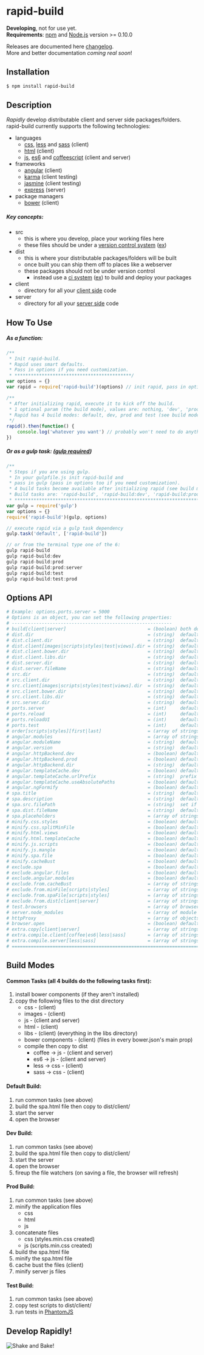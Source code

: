 # rapid-build
**Developing**, not for use yet.  
**Requirements**: [npm](http://npmjs.org/) and [Node.js](http://nodejs.org/) version >= 0.10.0  

Releases are documented here [changelog](https://github.com/jyounce/rapid-build/blob/master/CHANGELOG.md).  
More and better documentation *coming real soon*!

## Installation
```bash
$ npm install rapid-build
```

## Description
*Rapidly* develop distributable client and server side packages/folders.
rapid-build currently supports the following technologies:
* languages
	* [css](https://developer.mozilla.org/en-US/docs/Web/CSS), [less](http://lesscss.org/) and [sass](http://sass-lang.com/) (client)
	* [html](https://developer.mozilla.org/en-US/docs/Web/HTML) (client)
	* [js](https://developer.mozilla.org/en-US/docs/Web/JavaScript), [es6](https://babeljs.io/) and [coffeescript](http://coffeescript.org/) (client and server)
* frameworks
	* [angular](https://angularjs.org/) (client)
	* [karma](http://karma-runner.github.io/) (client testing)
	* [jasmine](http://jasmine.github.io/) (client testing)
	* [express](http://expressjs.com/) (server)
* package managers
	* [bower](http://bower.io/) (client)

##### Key concepts:
* src
	* this is where you develop, place your working files here
	* these files should be under a [version control system](http://guides.beanstalkapp.com/version-control/intro-to-version-control.html)
	  ([ex](https://github.com/ "Example: GitHub that uses Git"))
* dist
	* this is where your distributable packages/folders will be built
	* once built you can ship them off to places like a webserver
	* these packages should not be under version control
		* instead use a [ci system](http://www.thoughtworks.com/continuous-integration "Continuous Integration System")
		  ([ex](https://travis-ci.org/ "Example: Travis CI")) to build and deploy your packages
* client
	* directory for all your
	  [client side](http://programmers.stackexchange.com/questions/171203/what-are-the-differences-between-server-side-and-client-side-programming)
	  code
* server
	* directory for all your
	  [server side](http://programmers.stackexchange.com/questions/171203/what-are-the-differences-between-server-side-and-client-side-programming)
	  code


## How To Use
##### As a function:

```javascript
/**
 * Init rapid-build.
 * Rapid uses smart defaults.
 * Pass in options if you need customization.
 * *******************************************/
var options = {}
var rapid = require('rapid-build')(options) // init rapid, pass in options here

/**
 * After initializing rapid, execute it to kick off the build.
 * 1 optional param (the build mode), values are: nothing, 'dev', 'prod' or 'test'.
 * Rapid has 4 build modes: default, dev, prod and test (see build modes).
 */
rapid().then(function() {
	console.log('whatever you want') // probably won't need to do anything
})
```

##### Or as a gulp task: ([gulp required](http://gulpjs.com/))

```javascript
/**
 * Steps if you are using gulp.
 * In your gulpfile.js init rapid-build and
 * pass in gulp (pass in options too if you need customization).
 * 4 build tasks become available after initializing rapid (see build modes).
 * Build tasks are: 'rapid-build', 'rapid-build:dev', 'rapid-build:prod' and 'rapid-build:test'
 * *********************************************************************************************/
var gulp = require('gulp')
var options = {}
require('rapid-build')(gulp, options)

// execute rapid via a gulp task dependency
gulp.task('default', ['rapid-build'])

// or from the terminal type one of the 6:
gulp rapid-build
gulp rapid-build:dev
gulp rapid-build:prod
gulp rapid-build:prod:server
gulp rapid-build:test
gulp rapid-build:test:prod
```

## Options API
```coffeescript
# Example: options.ports.server = 5000
# Options is an object, you can set the following properties:
# -----------------------------------------------------------
# build[client|server]                              = (boolean) both default to true = atleast one is required to be true
# dist.dir                                          = (string)  defaults to 'dist'
# dist.client.dir                                   = (string)  defaults to 'client'
# dist.client[images|scripts|styles|test|views].dir = (string)  defaults to property name
# dist.client.bower.dir                             = (string)  defaults to 'bower_components'
# dist.client.libs.dir                              = (string)  defaults to 'libs' = 3rd party libraries that aren't bower components
# dist.server.dir                                   = (string)  defaults to 'server'
# dist.server.fileName                              = (string)  defaults to 'routes.js': this is the server's entry script
# src.dir                                           = (string)  defaults to 'src'
# src.client.dir                                    = (string)  defaults to 'client'
# src.client[images|scripts|styles|test|views].dir  = (string)  defaults to property name
# src.client.bower.dir                              = (string)  defaults to 'bower_components'
# src.client.libs.dir                               = (string)  defaults to 'libs' = 3rd party libraries that aren't bower components
# src.server.dir                                    = (string)  defaults to 'server'
# ports.server                                      = (int)     defaults to 3000, web server port
# ports.reload                                      = (int)     defaults to 3001, browsersync server port 
# ports.reloadUI                                    = (int)     defaults to 3002, browsersync's user-interface server port 
# ports.test                                        = (int)     defaults to 9876, karma server port
# order[scripts|styles][first|last]                 = (array of strings) = file paths
# angular.modules                                   = (array of strings) = additional angular modules to load, already loaded are ['ngResource', 'ngRoute', 'ngSanitize'] and 'ngMockE2E' based on angular.httpBackend options
# angular.moduleName                                = (string)  defaults to 'app' = application module name, value for ng-app
# angular.version                                   = (string)  defaults to '1.x' = semver version required
# angular.httpBackend.dev                           = (boolean) defaults to false = set to true to enable httpBackend for dev and default build
# angular.httpBackend.prod                          = (boolean) defaults to false = set to true to enable httpBackend for prod build
# angular.httpBackend.dir                           = (string)  defaults to 'mocks' = directory inside your client scripts directory
# angular.templateCache.dev                         = (boolean) defaults to false = use template cache when running default and dev task
# angular.templateCache.urlPrefix                   = (string)  prefix for template urls
# angular.templateCache.useAbsolutePaths            = (boolean) defaults to false = prefix template urls with a '/'
# angular.ngFormify                                 = (boolean) defaults to false = set to true to replace all html form tags with ng:form in client dist, useful if your application is going to be wrapped in a global form
# spa.title                                         = (string)  defaults to package.json name or 'Application' = html title tag value
# spa.description                                   = (string)  defaults to package.json description = html meta description tag value
# spa.src.filePath                                  = (string)  set if you want to use your own spa file and not the build system's (file must be located in your client src directory)
# spa.dist.fileName                                 = (string)  defaults to file name of spa.src.filePath or 'spa.html' = provide if you want the dist spa file to be named differently, example: 'index.html'
# spa.placeholders                                  = (array of strings) = set to retain spa file placeholders, optional values are: ['scripts', 'styles', 'description', 'moduleName', 'title'] or ['all']
# minify.css.styles                                 = (boolean) defaults to true = for prod build, minify the css
# minify.css.splitMinFile                           = (boolean) defaults to true = for prod build, task for ie9 and below, split styles.min.css into multiple files if selector count > 4,095
# minify.html.views                                 = (boolean) defaults to true = for prod build, minify the html
# minify.html.templateCache                         = (boolean) defaults to true = for prod build, use the template cache
# minify.js.scripts                                 = (boolean) defaults to true = for prod build, minify the js
# minify.js.mangle                                  = (boolean) defaults to true = for prod build, mangle the names in the js
# minify.spa.file                                   = (boolean) defaults to true = for prod build, minify the spa.html file
# minify.cacheBust                                  = (boolean) defaults to true = for prod build, ensures the user always receives the latest files, adds an md5 checksum to the client files before their extension
# exclude.spa                                       = (boolean) defaults to false = set to true to exclude spa.html from client dist
# exclude.angular.files                             = (boolean) defaults to false = set to true to exclude the angular files that come with rapid-build from dist (lib and modules)
# exclude.angular.modules                           = (boolean) defaults to false = set to true to exclude injecting the angular modules that come with rapid-build ['ngResource', 'ngRoute', 'ngSanitize']
# exclude.from.cacheBust                            = (array of strings) = file paths: exclude files from the cache bust
# exclude.from.minFile[scripts|styles]              = (array of strings) = file paths: exclude script or style files from automatically being generated in the scripts.min.js or styles.min.css file
# exclude.from.spaFile[scripts|styles]              = (array of strings) = file paths: exclude script or style files from automatically being generated in the spa.html file
# exclude.from.dist[client|server]                  = (array of strings) = file paths: exclude client or server files from the dist folder 
# test.browsers                                     = (array of browser names) = phantomjs will run by default, optional browser names are ['chrome', 'firefox', 'ie', 'safari'] 
# server.node_modules                               = (array of module names) = node_modules you would like to copy to the server dist, example: ['q']
# httpProxy                                         = (array of objects) = object format: { context: array or string, options: object } for details see: https://www.npmjs.com/package/http-proxy-middleware
# browser.open                                      = (boolean) defaults to true = open the browser once the build completes, applies to builds: default, dev and prod:server
# extra.copy[client|server]                         = (array of strings) = file paths: additional files to copy to dist/client and or dist/server that the build didn't copy
# extra.compile.client[coffee|es6|less|sass]        = (array of strings) = file paths: additional files to compile to dist/client that the build didn't compile
# extra.compile.server[less|sass]                   = (array of strings) = file paths: additional files to compile to dist/server that the build didn't compile
# =============================================================================================================================================================================================================================
```

## Build Modes
#### Common Tasks (all 4 builds do the following tasks first):
1. install bower components (if they aren't installed)
2. copy the following files to the dist directory
	* css - (client)
	* images - (client)
	* js - (client and server)
	* html - (client)
	* libs - (client) (everything in the libs directory)
	* bower components - (client) (files in every bower.json's main prop)
	* compile then copy to dist
		* coffee -> js - (client and server)
		* es6 -> js - (client and server)
		* less -> css - (client)
		* sass -> css - (client)

#### Default Build:
1. run common tasks (see above)
2. build the spa.html file then copy to dist/client/
3. start the server
4. open the browser

#### Dev Build:
1. run common tasks (see above)
2. build the spa.html file then copy to dist/client/
3. start the server
4. open the browser
5. fireup the file watchers (on saving a file, the browser will refresh)

#### Prod Build:
1. run common tasks (see above)
2. minify the application files
	* css
	* html
	* js
3. concatenate files
	* css (styles.min.css created)
	* js (scripts.min.css created)
4. build the spa.html file
5. minify the spa.html file
6. cache bust the files (client)
7. minify server js files

#### Test Build:
1. run common tasks (see above)
2. copy test scripts to dist/client/
3. run tests in [PhantomJS](http://phantomjs.org/)

## Develop Rapidly!
![Shake and Bake!](https://raw.githubusercontent.com/jyounce/rapid-build/master/docs/shake-and-bake.jpg "Shake n' Bake!")











